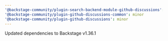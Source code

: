 ```yaml
---
'@backstage-community/plugin-search-backend-module-github-discussions': minor
'@backstage-community/plugin-github-discussions-common': minor
'@backstage-community/plugin-github-discussions': minor
---
```


Updated dependencies to Backstage v1.36.1
